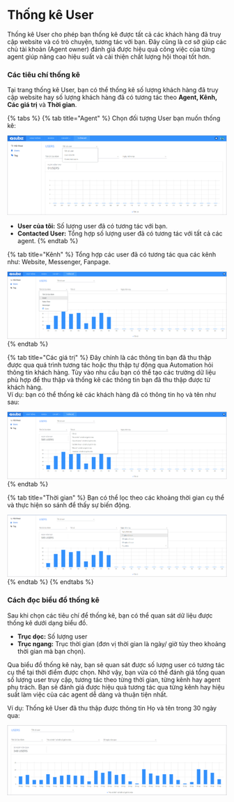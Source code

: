 # Thống kê User

Thống kê User cho phép bạn thống kê được tất cả các khách hàng đã truy cập website và có trò chuyện, tương tác với bạn. Đây cũng là cơ sở giúp các chủ tài khoản \(Agent owner\) đánh giá được hiệu quả công việc của từng agent giúp nâng cao hiệu suất và cải thiện chất lượng hội thoại tốt hơn. 

### Các tiêu chí thống kê 

Tại trang thống kê User, bạn có thể thống kê số lượng khách hàng đã truy cập website hay số lượng khách hàng đã có tương tác theo **Agent, Kênh, Các giá trị** và **Thời gian**. 

{% tabs %}
{% tab title="Agent" %}
Chọn đối tượng User bạn muốn thống kê:

![Th&#x1ED1;ng k&#xEA; User theo &#x111;&#x1ED1;i t&#x1B0;&#x1EE3;ng](../.gitbook/assets/thong-ke-hoi-thoai-theo-user.png)

* **User của tôi:** Số lượng user đã có tương tác với bạn.
* **Contacted User:** Tổng hợp số lượng user đã có tương tác với tất cả các agent.
{% endtab %}

{% tab title="Kênh" %}
Tổng hợp các user đã có tương tác qua các kênh như: Website, Messenger, Fanpage.

![Th&#x1ED1;ng k&#xEA; User theo k&#xEA;nh](../.gitbook/assets/thong-ke-hoi-thoai-theo-kenh-user.png)
{% endtab %}

{% tab title="Các giá trị" %}
Đây chính là các thông tin bạn đã thu thập được qua quá trình tương tác hoặc thu thập tự động qua Automation hỏi thông tin khách hàng. Tùy vào nhu cầu bạn có thể tạo các trường dữ liệu phù hợp để thu thập và thống kê các thông tin bạn đã thu thập được từ khách hàng.   
Ví dụ: bạn có thể thống kê các khách hàng đã có thông tin họ và tên như sau:

![Th&#x1ED1;ng k&#xEA; User theo c&#xE1;c gi&#xE1; tr&#x1ECB;](../.gitbook/assets/thong-ke-hoi-thoai-theo-cac-gia-tri.png)
{% endtab %}

{% tab title="Thời gian" %}
Bạn có thể lọc theo các khoảng thời gian cụ thể và thực hiện so sánh để thấy sự biến động.

![Th&#x1ED1;ng k&#xEA; User theo th&#x1EDD;i gian](../.gitbook/assets/thong-ke-theo-thoi-gian-user.png)
{% endtab %}
{% endtabs %}

### Cách đọc biểu đồ thống kê 

Sau khi chọn các tiêu chí để thống kê, bạn có thể quan sát dữ liệu được thống kê dưới dạng biểu đồ. 

* **Trục dọc:** Số lượng user
* **Trục ngang:** Trục thời gian \(đơn vị thời gian là ngày/ giờ tùy theo khoảng thời gian mà bạn chọn\).

Qua biểu đồ thống kê này, bạn sẽ quan sát được số lượng user có tương tác cụ thể tại thời điểm được chọn. Nhờ vậy, bạn vừa có thể đánh giá tổng quan số lượng user truy cập, tương tác theo từng thời gian, từng kênh hay agent phụ trách. Bạn sẽ đánh giá được hiệu quả tương tác qua từng kênh hay hiệu suất làm việc của các agent dễ dàng và thuận tiện nhất.

Ví dụ: Thống kê User đã thu thập được thông tin Họ và tên trong 30 ngày qua:

![Th&#x1ED1;ng k&#xEA; User &#x111;&#xE3; thu th&#x1EAD;p &#x111;&#x1B0;&#x1EE3;c th&#xF4;ng tin H&#x1ECD; v&#xE0; t&#xEA;n trong 30 ng&#xE0;y](../.gitbook/assets/thong-ke-user-co-thong-tin-ho-ten.png)



